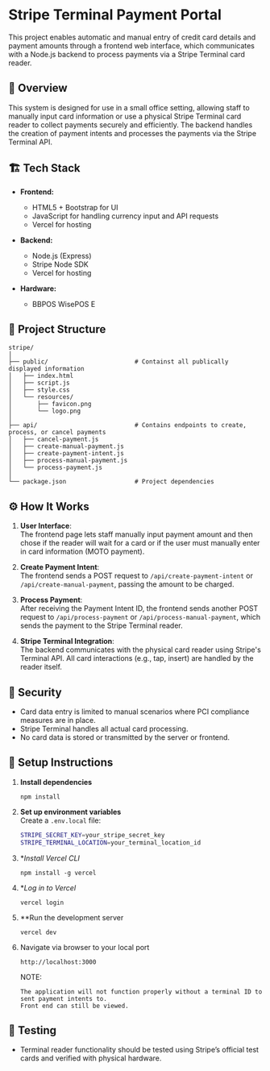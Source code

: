 # Stripe Terminal Payment Portal

This project enables automatic and manual entry of credit card details and payment amounts through a frontend web interface, which communicates with a Node.js backend to process payments via a Stripe Terminal card reader.

## 🧾 Overview

This system is designed for use in a small office setting, allowing staff to manually input card information or use a physical Stripe Terminal card reader to collect payments securely and efficiently. The backend handles the creation of payment intents and processes the payments via the Stripe Terminal API.

## 🏗️ Tech Stack

- **Frontend:**  
  - HTML5 + Bootstrap for UI  
  - JavaScript for handling currency input and API requests
  - Vercel for hosting

- **Backend:**  
  - Node.js (Express)  
  - Stripe Node SDK
  - Vercel for hosting

- **Hardware:**  
  - BBPOS WisePOS E

## 📁 Project Structure

```
stripe/
│
├── public/                        # Containst all publically displayed information
│   ├── index.html         
│   ├── script.js          
│   ├── style.css          
│   └── resources/
│       ├── favicon.png
│       └── logo.png
│
├── api/                           # Contains endpoints to create, process, or cancel payments
│   ├── cancel-payment.js
│   ├── create-manual-payment.js         
│   ├── create-payment-intent.js         
│   ├── process-manual-payment.js         
│   └── process-payment.js         
│
└── package.json                   # Project dependencies
```

## ⚙️ How It Works

1. **User Interface**:  
   The frontend page lets staff manually input payment amount and then chose if the reader will wait for a card or if the user 
   must manually enter in card information (MOTO payment). 

2. **Create Payment Intent**:  
   The frontend sends a POST request to `/api/create-payment-intent` or `/api/create-manual-payment`, passing the amount to be charged.

3. **Process Payment**:  
   After receiving the Payment Intent ID, the frontend sends another POST request to `/api/process-payment` or `/api/process-manual-payment`, which sends the payment to the Stripe Terminal reader.

4. **Stripe Terminal Integration**:  
   The backend communicates with the physical card reader using Stripe's Terminal API. All card interactions (e.g., tap, insert) are handled by the reader itself.

## 🔐 Security

- Card data entry is limited to manual scenarios where PCI compliance measures are in place.
- Stripe Terminal handles all actual card processing.
- No card data is stored or transmitted by the server or frontend.

## 🚀 Setup Instructions

1. **Install dependencies**  
   ```
   npm install
   ```

2. **Set up environment variables**  
   Create a `.env.local` file:
   ```bash
   STRIPE_SECRET_KEY=your_stripe_secret_key
   STRIPE_TERMINAL_LOCATION=your_terminal_location_id
   ```

3. **Install Vercel CLI*
   ```
   npm install -g vercel
   ```

4. **Log in to Vercel*
   ```
   vercel login
   ```
   
5. **Run the development server
   ```
   vercel dev
   ```

6. Navigate via browser to your local port
   ```
   http://localhost:3000
   ```

   NOTE:
   ```
   The application will not function properly without a terminal ID to sent payment intents to.
   Front end can still be viewed. 
   ```

   
## 🧪 Testing

- Terminal reader functionality should be tested using Stripe’s official test cards and verified with physical hardware.
